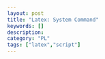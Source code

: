 ```yaml
---
layout: post
title: "Latex: System Command"
keywords: []
description: 
category: "PL"
tags: ["latex","script"]
---
```




